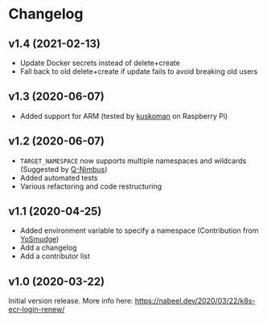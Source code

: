 # Changelog

## v1.4 (2021-02-13)

- Update Docker secrets instead of delete+create
- Fall back to old delete+create if update fails to avoid breaking old users

## v1.3 (2020-06-07)

- Added support for ARM (tested by [kuskoman](https://github.com/kuskoman) on Raspberry Pi)

## v1.2 (2020-06-07)

- `TARGET_NAMESPACE` now supports multiple namespaces and wildcards (Suggested by [Q-Nimbus](https://github.com/Q-Nimbus))
- Added automated tests
- Various refactoring and code restructuring

## v1.1 (2020-04-25)

- Added environment variable to specify a namespace (Contribution from [YoSmudge](https://github.com/YoSmudge))
- Add a changelog
- Add a contributor list

## v1.0 (2020-03-22)

Initial version release.
More info here: https://nabeel.dev/2020/03/22/k8s-ecr-login-renew/
